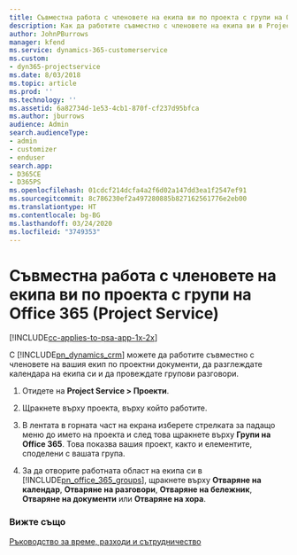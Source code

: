 ```yaml
---
title: Съвместна работа с членовете на екипа ви по проекта с групи на Office 365
description: Как да работите съвместно с членовете на екипа ви в Project Service чрез групи на Office 365
author: JohnPBurrows
manager: kfend
ms.service: dynamics-365-customerservice
ms.custom:
- dyn365-projectservice
ms.date: 8/03/2018
ms.topic: article
ms.prod: ''
ms.technology: ''
ms.assetid: 6a82734d-1e53-4cb1-870f-cf237d95bfca
ms.author: jburrows
audience: Admin
search.audienceType:
- admin
- customizer
- enduser
search.app:
- D365CE
- D365PS
ms.openlocfilehash: 01cdcf214dcfa4a2f6d02a147dd3ea1f2547ef91
ms.sourcegitcommit: 8c786230ef2a497280885b827162561776e2eb00
ms.translationtype: HT
ms.contentlocale: bg-BG
ms.lasthandoff: 03/24/2020
ms.locfileid: "3749353"
---
```

# <a name="collaborate-with-your-project-team-members-with-office-365-groups-project-service"></a>Съвместна работа с членовете на екипа ви по проекта с групи на Office 365 (Project Service)

[!INCLUDE[cc-applies-to-psa-app-1x-2x](../includes/cc-applies-to-psa-app-1x-2x.md)]

С [!INCLUDE[pn_dynamics_crm](../includes/pn-dynamics-crm.md)] можете да работите съвместно с членовете на вашия екип по проектни документи, да разглеждате календара на екипа си и да провеждате групови разговори.  
  
1. Отидете на **Project Service > Проекти**.  
  
2. Щракнете върху проекта, върху който работите.  
  
3. В лентата в горната част на екрана изберете стрелката за падащо меню до името на проекта и след това щракнете върху **Групи на Office 365**. Това показва вашия проект, както и елементите, споделени с вашата група.  
  
4. За да отворите работната област на екипа си в [!INCLUDE[pn_office_365_groups](../includes/pn-office-365-groups.md)], щракнете върху **Отваряне на календар**, **Отваряне на разговори**, **Отваряне на бележник**, **Отваряне на документи** или **Отваряне на хора**.  
  
### <a name="see-also"></a>Вижте също  
 [Ръководство за време, разходи и сътрудничество](../project-service/time-expense-collaboration-guide.md)
